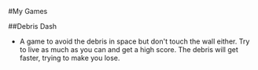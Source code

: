 #My Games


##Debris Dash
  - A game to avoid the debris in space but don't touch the wall either. Try to live as much as you can and get a high score. The debris will get faster, trying to make you lose.
